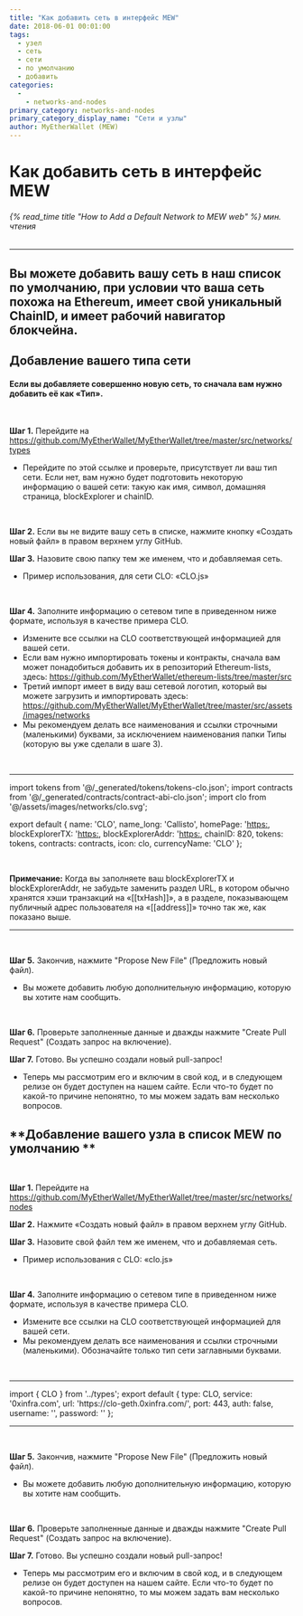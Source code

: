 ```yaml
---
title: "Как добавить сеть в интерфейс MEW"
date: 2018-06-01 00:01:00
tags:
  - узел
  - сеть
  - сети
  - по умолчанию
  - добавить
categories:
  - 
    - networks-and-nodes
primary_category: networks-and-nodes
primary_category_display_name: "Сети и узлы"
author: MyEtherWallet (MEW)
---
```


# **Как добавить сеть в интерфейс MEW**

###### {% read_time title "How to Add a Default Network to MEW web" %} мин. чтения

* * *

## Вы можете добавить вашу сеть в наш список по умолчанию, при условии что ваша сеть похожа на Ethereum, имеет свой уникальный ChainID, и имеет рабочий навигатор блокчейна.

## **Добавление вашего типа сети**

#### Если вы добавляете совершенно новую сеть, то сначала вам нужно добавить её как «Тип».

<br>

**Шаг 1.** Перейдите на <https://github.com/MyEtherWallet/MyEtherWallet/tree/master/src/networks/types>

-   Перейдите по этой ссылке и проверьте, присутствует ли ваш тип сети. Если нет, вам нужно будет подготовить некоторую информацию о вашей сети: такую как имя, символ, домашняя страница, blockExplorer и chainID.

<br>

**Шаг 2.** Если вы не видите вашу сеть в списке, нажмите кнопку «Создать новый файл» в правом верхнем углу GitHub.

**Шаг 3.** Назовите свою папку тем же именем, что и добавляемая сеть.

-   Пример использования, для сети CLO: «CLO.js»

<br>

**Шаг 4.** Заполните информацию о сетевом типе в приведенном ниже формате, используя в качестве примера CLO.

-   Измените все ссылки на CLO соответствующей информацией для вашей сети.
-   Если вам нужно импортировать токены и контракты, сначала вам может понадобиться добавить их в репозиторий Ethereum-lists, здесь: <https://github.com/MyEtherWallet/ethereum-lists/tree/master/src>
-   Третий импорт имеет в виду ваш сетевой логотип, который вы можете загрузить и импортировать здесь: <https://github.com/MyEtherWallet/MyEtherWallet/tree/master/src/assets/images/networks>
-   Мы рекомендуем делать все наименования и ссылки строчными (маленькими) буквами, за исключением наименования папки Типы (которую вы уже сделали в шаге 3).

<br>

* * *

<div class="scrollbox">
import tokens from '@/_generated/tokens/tokens-clo.json';
import contracts from '@/_generated/contracts/contract-abi-clo.json';
import clo from '@/assets/images/networks/clo.svg';

export default {
  name: 'CLO',
  name_long: 'Callisto',
  homePage: '<https:>,
  blockExplorerTX: '<https:>,
  blockExplorerAddr: '<https:>,
  chainID: 820,
  tokens: tokens,
  contracts: contracts,
  icon: clo,
  currencyName: 'CLO'
};

</div>

<br>

**Примечание:** Когда вы заполняете ваш blockExplorerTX и blockExplorerAddr, не забудьте заменить раздел URL, в котором обычно хранятся хэши транзакций на «\[[txHash]]», а в разделе, показывающем публичный адрес пользователя на «\[[address]]» точно так же, как показано выше.

* * *

<br>

**Шаг 5.** Закончив, нажмите "Propose New File" (Предложить новый файл).

-   Вы можете добавить любую дополнительную информацию, которую вы хотите нам сообщить.

<br>

**Шаг 6.** Проверьте заполненные данные и дважды нажмите "Create Pull Request" (Создать запрос на включение).

**Шаг 7.** Готово. Вы успешно создали новый pull-запрос!

-   Теперь мы рассмотрим его и включим в свой код, и в следующем релизе он будет доступен на нашем сайте. Если что-то будет по какой-то причине непонятно, то мы можем задать вам несколько вопросов.

## **Добавление вашего узла в список MEW по умолчанию **

<br>

**Шаг 1.** Перейдите на <https://github.com/MyEtherWallet/MyEtherWallet/tree/master/src/networks/nodes>

**Шаг 2.** Нажмите «Создать новый файл» в правом верхнем углу GitHub.

**Шаг 3.** Назовите свой файл тем же именем, что и добавляемая сеть.

-   Пример использования с CLO: «clo.js»

<br>

**Шаг 4.** Заполните информацию о сетевом типе в приведенном ниже формате, используя в качестве примера CLO.

-   Измените все ссылки на CLO соответствующей информацией для вашей сети.
-   Мы рекомендуем делать все наименования и ссылки строчными (маленькими). Обозначайте только тип сети заглавными буквами.

<br>

* * *

<div class="scrollbox">
import { CLO } from '../types';
export default {
  type: CLO,
  service: '0xinfra.com',
  url: 'https://clo-geth.0xinfra.com/',
  port: 443,
  auth: false,
  username: '',
  password: ''
};
</div>

* * *

<br>

**Шаг 5.** Закончив, нажмите "Propose New File" (Предложить новый файл).

-   Вы можете добавить любую дополнительную информацию, которую вы хотите нам сообщить.

<br>

**Шаг 6.** Проверьте заполненные данные и дважды нажмите "Create Pull Request" (Создать запрос на включение).

**Шаг 7.** Готово. Вы успешно создали новый pull-запрос!

-   Теперь мы рассмотрим его и включим в свой код, и в следующем релизе он будет доступен на нашем сайте. Если что-то будет по какой-то причине непонятно, то мы можем задать вам несколько вопросов.
